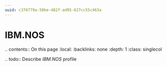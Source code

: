 ```yaml
---
uuid: c376779a-50be-482f-ad95-627cc55c463a
---
```


# IBM.NOS

.. contents:: On this page
    :local:
    :backlinks: none
    :depth: 1
    :class: singlecol

.. todo::
    Describe *IBM.NOS* profile
